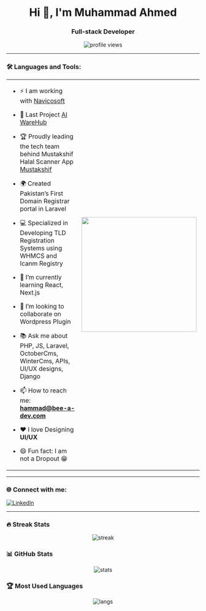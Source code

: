 <h1 align="center">Hi 👋, I'm Muhammad Ahmed</h1>
<h3 align="center">Full-stack Developer</h3>

<p align="center">
  <img src="https://komarev.com/ghpvc/?username=ahmeddevz25&label=Profile%20views&color=0e75b6&style=flat" alt="profile views"/>
</p>

---

### 🛠️ Languages and Tools:
<table>
  <tr>
    <td>

- ⚡ I am working with [Navicosoft](https://www.navicosoft.com)  
- 🌱 Last Project [AI WareHub](https://warehub.com)  
- 🏆 Proudly leading the tech team behind Mustakshif Halal Scanner App [Mustakshif](https://mustakshif.com)  
- 🌍 Created Pakistan’s First Domain Registrar portal in Laravel  
- 💻 Specialized in Developing TLD Registration Systems using WHMCS and Icanm Registry  
- 🌱 I’m currently learning React, Next.js  
- 🤝 I’m looking to collaborate on Wordpress Plugin  
- 📚 Ask me about PHP, JS, Laravel, OctoberCms, WinterCms, APIs, UI/UX designs, Django  
- 📫 How to reach me: **hammad@bee-a-dev.com**  
- ❤️ I love Designing **UI/UX**  
- 😄 Fun fact: I am not a Dropout 😁  

    </td>
    <td>
      <img src="https://camo.githubusercontent.com/cd878ec5a6b9314e5d2862b8f5f6e934ef657572f93e650c569aa3499937eebd/68747470733a2f2f6d656469612e67697068792e636f6d2f6d656469612f4650626e53687131683149533546517950442f67697068792e676966" width="300"/>
    </td>
  </tr>
</table>


---

### 🌐 Connect with me:
[![LinkedIn](https://img.shields.io/badge/LinkedIn-blue?style=for-the-badge&logo=linkedin)](https://linkedin.com/in/your-linkedin-profile)

---

### 🔥 Streak Stats
<p align="center">
  <img src="https://github-readme-streak-stats.herokuapp.com/?user=ahmeddevz25&theme=radical" alt="streak"/>
</p>

### 📊 GitHub Stats
<p align="center">
  <img src="https://github-readme-stats.vercel.app/api?username=ahmeddevz25&show_icons=true&theme=radical" alt="stats"/>
</p>

### 🏆 Most Used Languages
<p align="center">
  <img src="https://github-readme-stats.vercel.app/api/top-langs/?username=ahmeddevz25&layout=compact&theme=radical" alt="langs"/>
</p>
